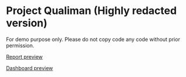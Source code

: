 # Project Qualiman (Highly redacted version)

For demo purpose only. Please do not copy code any code without prior permission.

[Report preview](https://github.com/yashshah1995/project_qualiman/blob/main/report_preview.PNG)

[Dashboard preview](https://github.com/yashshah1995/project_qualiman/blob/main/qualimandashboard.png)
